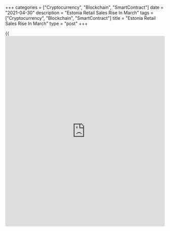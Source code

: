 +++
categories = ["Cryptocurrency", "Blockchain", "SmartContract"]
date = "2021-04-30"
description = "Estonia Retail Sales Rise In March"
tags = ["Cryptocurrency", "Blockchain", "SmartContract"]
title = "Estonia Retail Sales Rise In March"
type = "post"
+++

{{<iframe id="large-banner" src="https://www.bounty.group/#slide=27.0" width="100%" height="600" scrolling="no" style="border: 0px solid rgb(216, 221, 230); border-radius: 3px;">}}

Estonia retail sales rose in March, data from Statistics Estonia showed
on Friday.

Retail sales, excluding motor vehicles and motor cycles trade, rose 4.0
percent year-on-year in March.

"Despite the [coronavirus][1]-related restrictions that were re-
introduced in March, retail trade enterprises recorded turnover growth,"
Jaanika Tiigiste, leading analyst at Statistics Estonia, said.

The biggest growth was recorded in stores selling via mail order and
internet, by 70 percent in March. Turnover in stores selling household
goods and appliance, hardware and building materials increased 10
percent.

On a monthly basis, retail sales grew 10.0 percent in March.

On a seasonally adjusted basis, retail sales fell 1.0 percent monthly in
March.

In the first quarter, retail sales gained 5.0 percent yearly.

For comments and feedback [contact](https://www.playgroundfx.com/contact/): editorial@rtt[news](https://www.letsplayfx.com/blog/forex-news-website/).com

[Economic News][2]

 **What parts of the world are seeing the best (and worst) economic
performances lately? Click[here][3] to check out our [Econ Scorecard][3]
and find out! See up-to-the-moment [ranking](https://www.playgroundfx.com/blog/crypto-exchange-ranking/)s for the best and worst
performers in [GDP][4], [unemployment rate][5], [inflation][6] and much
more.**

   1. www.rtt[news](https://www.letsplayfx.com/blog/forex-news-website/).com/list/coronavirus.aspx
   2. www.rtt[news](https://www.letsplayfx.com/blog/forex-news-website/).com/Content/EconomicNews.aspx
   3. www.rtt[news](https://www.letsplayfx.com/blog/forex-news-website/).com/economic-scorecard/world-rank/unemployment-rate/highest-performance.aspx
   4. www.rtt[news](https://www.letsplayfx.com/blog/forex-news-website/).com/economic-scorecard/world-rank/GDP/highest-performance.aspx
   5. www.rtt[news](https://www.letsplayfx.com/blog/forex-news-website/).com/economic-scorecard/world-rank/unemployment-rate/lowest-performance.aspx
   6. www.rtt[news](https://www.letsplayfx.com/blog/forex-news-website/).com/economic-scorecard/world-rank/CPI/highest-performance.aspx